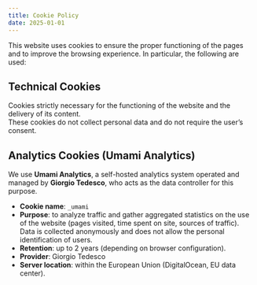 ```yaml
---
title: Cookie Policy
date: 2025-01-01
---
```


This website uses cookies to ensure the proper functioning of the pages and to improve the browsing experience. In particular, the following are used:

## Technical Cookies
Cookies strictly necessary for the functioning of the website and the delivery of its content.  
These cookies do not collect personal data and do not require the user’s consent.

## Analytics Cookies (Umami Analytics)
We use **Umami Analytics**, a self-hosted analytics system operated and managed by **Giorgio Tedesco**, who acts as the data controller for this purpose.

- **Cookie name**: `_umami`  
- **Purpose**: to analyze traffic and gather aggregated statistics on the use of the website (pages visited, time spent on site, sources of traffic).  
  Data is collected anonymously and does not allow the personal identification of users.  
- **Retention**: up to 2 years (depending on browser configuration).  
- **Provider**: Giorgio Tedesco  
- **Server location**: within the European Union (DigitalOcean, EU data center).
